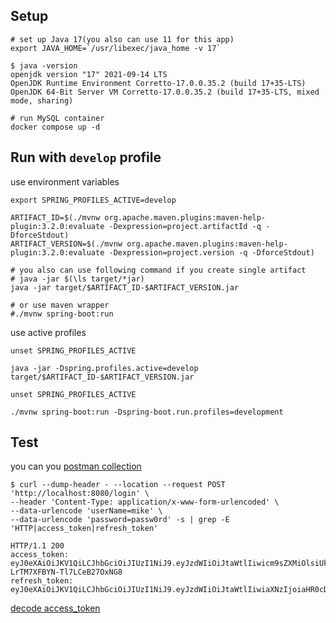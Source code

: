 ## Setup

```shell
# set up Java 17(you also can use 11 for this app)
export JAVA_HOME=`/usr/libexec/java_home -v 17`

$ java -version                                                
openjdk version "17" 2021-09-14 LTS
OpenJDK Runtime Environment Corretto-17.0.0.35.2 (build 17+35-LTS)
OpenJDK 64-Bit Server VM Corretto-17.0.0.35.2 (build 17+35-LTS, mixed mode, sharing)

# run MySQL container
docker compose up -d
```

## Run with `develop` profile 

use environment variables

```shell
export SPRING_PROFILES_ACTIVE=develop

ARTIFACT_ID=$(./mvnw org.apache.maven.plugins:maven-help-plugin:3.2.0:evaluate -Dexpression=project.artifactId -q -DforceStdout)
ARTIFACT_VERSION=$(./mvnw org.apache.maven.plugins:maven-help-plugin:3.2.0:evaluate -Dexpression=project.version -q -DforceStdout)

# you also can use following command if you create single artifact
# java -jar $(\ls target/*jar)
java -jar target/$ARTIFACT_ID-$ARTIFACT_VERSION.jar

# or use maven wrapper
#./mvnw spring-boot:run
```

use active profiles 

```shell
unset SPRING_PROFILES_ACTIVE

java -jar -Dspring.profiles.active=develop target/$ARTIFACT_ID-$ARTIFACT_VERSION.jar
```

```shell
unset SPRING_PROFILES_ACTIVE

./mvnw spring-boot:run -Dspring-boot.run.profiles=development
```

## Test

you can you [postman collection](./postman)

```shell
$ curl --dump-header - --location --request POST 'http://localhost:8080/login' \
--header 'Content-Type: application/x-www-form-urlencoded' \
--data-urlencode 'userName=mike' \
--data-urlencode 'password=passw0rd' -s | grep -E 'HTTP|access_token|refresh_token'

HTTP/1.1 200 
access_token: eyJ0eXAiOiJKV1QiLCJhbGciOiJIUzI1NiJ9.eyJzdWIiOiJtaWtlIiwicm9sZXMiOlsiUk9MRV9VU0VSIl0sImlzcyI6Imh0dHA6Ly9sb2NhbGhvc3Q6ODA4MC9sb2dpbiIsImV4cCI6MTYzMzMwNTIzM30.YSZFKbMQNK9tjwE_8-LrTM7XFBYN-Tl7LCeB27OxNG8
refresh_token: eyJ0eXAiOiJKV1QiLCJhbGciOiJIUzI1NiJ9.eyJzdWIiOiJtaWtlIiwiaXNzIjoiaHR0cDovL2xvY2FsaG9zdDo4MDgwL2xvZ2luIiwiZXhwIjoxNjMzMzA1MjMzfQ.2KZMKQjV5Krp6LR2oscmu5SSlxcSON46Us0fjv7RZW8
```

[decode access_token](https://jwt.io/#debugger-io?token=eyJ0eXAiOiJKV1QiLCJhbGciOiJIUzI1NiJ9.eyJzdWIiOiJtaWtlIiwicm9sZXMiOlsiUk9MRV9VU0VSIl0sImlzcyI6Imh0dHA6Ly9sb2NhbGhvc3Q6ODA4MC9sb2dpbiIsImV4cCI6MTYzMzMwNTMzMn0.7CsltATcvga1H1VY_kEAzvxjbYW8i04fQAZ6mDnk9S0)
